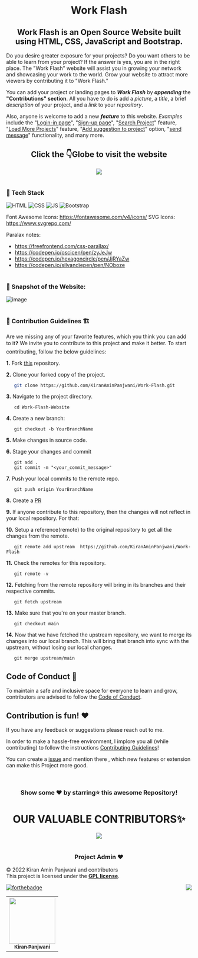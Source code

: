 
<h1 align="center">Work Flash</h1>



<h2 align="center"> Work Flash is an Open Source Website built using HTML, CSS, JavaScript and Bootstrap. </h2>

Do you desire greater exposure for your projects? Do you want others to be able to learn from your project? If the answer is yes, you are in the right place. The "Work Flash" website will assist you in growing your network and showcasing your work to the world. Grow your website to attract more viewers by contributing it to "Work Flash."

You can add your project or landing pages to **_Work Flash_** by **_appending_** the **"Contributions" section**. All you have to do is add a _picture_, a _title_, a brief _description_ of your project, and a _link_ to your _repository_.

Also, anyone is welcome to add a new **_feature_** to this website. _Examples_ include the "<ins>Login-in page</ins>", "<ins>Sign-up page</ins>", "<ins>Search Project</ins>"  feature, "<ins>Load More Projects</ins>" feature, "<ins>Add suggestion to project</ins>" option, "<ins>send message</ins>" functionality, and many more.

<div align="center">
	<h2> Click the 👇Globe to visit the website </h2>
<a href="https://workflash.netlify.app/" align="center"><img src="https://img.icons8.com/external-vitaliy-gorbachev-fill-vitaly-gorbachev/60/FA5252/external-earth-space-vitaliy-gorbachev-fill-vitaly-gorbachev.png"/></a>
</div>


# <h3> 📌 Tech Stack</h3>

![HTML](https://img.shields.io/badge/html5%20-%23E34F26.svg?&style=for-the-badge&logo=html5&logoColor=white)
![CSS](https://img.shields.io/badge/css3%20-%231572B6.svg?&style=for-the-badge&logo=css3&logoColor=white)
![JS](https://img.shields.io/badge/javascript%20-%23323330.svg?&style=for-the-badge&logo=javascript&logoColor=%23F7DF1E)
<img alt="Bootstrap" src="https://img.shields.io/badge/bootstrap-%23563D7C.svg?style=for-the-badge&logo=bootstrap&logoColor=white"/>

Font Awesome Icons: https://fontawesome.com/v4/icons/
SVG Icons: https://www.svgrepo.com/

Paralax notes:

* https://freefrontend.com/css-parallax/
* https://codepen.io/oscicen/pen/zyJeJw
* https://codepen.io/hexagoncircle/pen/JjRYaZw
* https://codepen.io/silvandiepen/pen/NOboze


#
<h3> 📌 Snapshot of the Website:</h3>

![image](https://user-images.githubusercontent.com/90326051/193604163-823de8fe-a201-43b3-9eed-b22c57faacd8.png)



#
<h3> 📌 Contribution Guidelines 🏗 </h3>

Are we missing any of your favorite features, which you think you can add to it❓ We invite you to contribute to this project and make it better. 
To start contributing, follow the below guidelines: 

**1.**  Fork [this](https://github.com/KiranAminPanjwani/Work-Flash) repository.

**2.**  Clone your forked copy of the project.

```bash
   git clone https://github.com/KiranAminPanjwani/Work-Flash.git
```

**3.** Navigate to the project directory.
```
   cd Work-Flash-Website
```

**4.** Create a new branch:
```
   git checkout -b YourBranchName
```

**5.** Make changes in source code.

**6.** Stage your changes and commit

```
   git add .
   git commit -m "<your_commit_message>"
```

**7.** Push your local commits to the remote repo.

```
   git push origin YourBranchName
```

**8.** Create a [PR](https://help.github.com/en/github/collaborating-with-issues-and-pull-requests/creating-a-pull-request)

**9.** If anyone contribute to this repository, then the changes will not reflect in your local repository. For that:

**10.** Setup a reference(remote) to the original repository to get all the changes from the remote.
```
   git remote add upstream  https://github.com/KiranAminPanjwani/Work-Flash
```

**11.** Check the remotes for this repository.
```
   git remote -v
```

**12.** Fetching from the remote repository will bring in its branches and their respective commits.
```
   git fetch upstream
```

**13.** Make sure that you're on your master branch.
```
   git checkout main
```

**14.** Now that we have fetched the upstream repository, we want to merge its changes into our local branch. This will bring that branch into sync with the upstream, without losing our local changes.
```
   git merge upstream/main
```

## Code of Conduct 📜
	
To maintain a safe and inclusive space for everyone to learn and grow, contributors are advised to follow the [Code of Conduct](./CODE_OF_CONDUCT.md).
	
## Contribution is fun! ❤️

If you have any feedback or suggestions please reach out to me.  

In order to make a hassle-free environment, I implore you all (while contributing) to follow the instructions [Contributing Guidelines](https://github.com/KiranAminPanjwani/LeatherHoard/blob/main/Contributing_Guidlines.md)!

You can create a <a href="https://github.com/KiranAminPanjwani/Work-Flash/issues">issue</a> and mention there , which new features or extension can make this Project more good.


<!-- ------------------------------------------------------------------------------------------------------------------------------------------------------------------ -->
<br>

<div align="center">

### Show some ❤️ by starring⭐ this awesome Repository!

</div>
  
#

<h1 align=center> OUR VALUABLE CONTRIBUTORS✨ </h1>
<p align="center">
  
	
<a href="https://github.com/KiranAminPanjwani/Work-Flash/graphs/contributors">
  <img src="https://contrib.rocks/image?repo=KiranAminPanjwani/Work-Flash" />
</a>
</p>


#

	

<h3 align=center> Project Admin ❤️ </h3>

© 2022 Kiran Amin Panjwani and contributors\
This project is licensed under the [**GPL license**](https://github.com/KiranAminPanjwani/Work-Flash/blob/main/LICENSE).

[![forthebadge](https://forthebadge.com/images/badges/built-with-love.svg)](https://forthebadge.com)
<a href="#top"><img src="https://img.shields.io/badge/-Back%20to%20Top-red?style=for-the-badge" align="right"/></a>

<p align="center">
<table align="center">
  <tbody><tr>
     <td align="center"><a href="https://github.com/KiranAminPanjwani"><img alt="" src="https://user-images.githubusercontent.com/90326051/192037521-3d5fa306-f642-4ae1-a53c-2054f40e2975.png" width="125px;"><br><sub><b> Kiran Panjwani </b></sub></a><br></td> </a></td>
</tbody></table>



